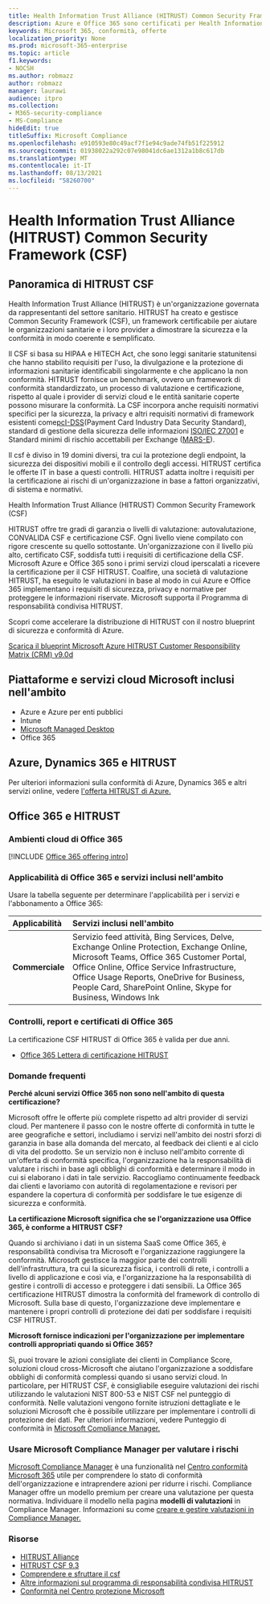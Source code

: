```yaml
---
title: Health Information Trust Alliance (HITRUST) Common Security Framework (CSF)
description: Azure e Office 365 sono certificati per Health Information Trust Alliance (HITRUST) Common Security Framework (CSF).
keywords: Microsoft 365, conformità, offerte
localization_priority: None
ms.prod: microsoft-365-enterprise
ms.topic: article
f1.keywords:
- NOCSH
ms.author: robmazz
author: robmazz
manager: laurawi
audience: itpro
ms.collection:
- M365-security-compliance
- MS-Compliance
hideEdit: true
titleSuffix: Microsoft Compliance
ms.openlocfilehash: e910593e80c49acf7f1e94c9ade74fb51f225912
ms.sourcegitcommit: 01938022a292c07e98041dc6ae1312a1b8c617db
ms.translationtype: MT
ms.contentlocale: it-IT
ms.lasthandoff: 08/13/2021
ms.locfileid: "58260700"
---
```

# <a name="health-information-trust-alliance-hitrust-common-security-framework-csf"></a>Health Information Trust Alliance (HITRUST) Common Security Framework (CSF)

## <a name="hitrust-csf-overview"></a>Panoramica di HITRUST CSF

Health Information Trust Alliance (HITRUST) è un'organizzazione governata da rappresentanti del settore sanitario. HITRUST ha creato e gestisce Common Security Framework (CSF), un framework certificabile per aiutare le organizzazioni sanitarie e i loro provider a dimostrare la sicurezza e la conformità in modo coerente e semplificato.

Il CSF si basa su HIPAA e HITECH Act, che sono leggi sanitarie statunitensi che hanno stabilito requisiti per l'uso, la divulgazione e la protezione di informazioni sanitarie identificabili singolarmente e che applicano la non conformità. HITRUST fornisce un benchmark, ovvero un framework di conformità standardizzato, un processo di valutazione e certificazione, rispetto al quale i provider di servizi cloud e le entità sanitarie coperte possono misurare la conformità. La CSF incorpora anche requisiti normativi specifici per la sicurezza, la privacy e altri requisiti normativi di framework esistenti come[pcI-DSS](https://www.microsoft.com/trustcenter/compliance/pci)(Payment Card Industry Data Security Standard), standard di gestione della sicurezza delle informazioni [ISO/IEC 27001](https://www.microsoft.com/trustcenter/compliance/iso-iec-27001) e Standard minimi di rischio accettabili per Exchange ([MARS-E](https://www.microsoft.com/trustcenter/compliance/mars-e)).

Il csf è diviso in 19 domini diversi, tra cui la protezione degli endpoint, la sicurezza dei dispositivi mobili e il controllo degli accessi. HITRUST certifica le offerte IT in base a questi controlli. HITRUST adatta inoltre i requisiti per la certificazione ai rischi di un'organizzazione in base a fattori organizzativi, di sistema e normativi.

Health Information Trust Alliance (HITRUST) Common Security Framework (CSF)

HITRUST offre tre gradi di garanzia o livelli di valutazione: autovalutazione, CONVALIDA CSF e certificazione CSF. Ogni livello viene compilato con rigore crescente su quello sottostante. Un'organizzazione con il livello più alto, certificato CSF, soddisfa tutti i requisiti di certificazione della CSF. Microsoft Azure e Office 365 sono i primi servizi cloud iperscalati a ricevere la certificazione per il CSF HITRUST. Coalfire, una società di valutazione HITRUST, ha eseguito le valutazioni in base al modo in cui Azure e Office 365 implementano i requisiti di sicurezza, privacy e normative per proteggere le informazioni riservate. Microsoft supporta il Programma di responsabilità condivisa HITRUST.

Scopri come accelerare la distribuzione di HITRUST con il nostro blueprint di sicurezza e conformità di Azure.

[Scarica il blueprint Microsoft Azure HITRUST Customer Responsibility Matrix (CRM) v9.0d](https://servicetrust.microsoft.com/ViewPage/Blueprint?command=Download&downloadType=Document&downloadId=3ccde498-4761-4be0-be8b-cd8d379a3a4f&docTab=fc060920-cdb8-11e7-bacf-0bf52b09d912_Healthcare_Blueprint)

## <a name="microsoft-in-scope-cloud-platforms--services"></a>Piattaforme e servizi cloud Microsoft inclusi nell'ambito

- Azure e Azure per enti pubblici
- Intune
- [Microsoft Managed Desktop](/microsoft-365/managed-desktop/intro/compliance)
- Office 365

## <a name="azure-dynamics-365-and-hitrust"></a>Azure, Dynamics 365 e HITRUST

Per ulteriori informazioni sulla conformità di Azure, Dynamics 365 e altri servizi online, vedere [l'offerta HITRUST di Azure.](/azure/compliance/offerings/offering-hitrust)

## <a name="office-365-and-hitrust"></a>Office 365 e HITRUST

### <a name="office-365-cloud-environments"></a>Ambienti cloud di Office 365

[!INCLUDE [Office 365 offering intro](../includes/o365-offering-introduction.md)]

### <a name="office-365-applicability-and-in-scope-services"></a>Applicabilità di Office 365 e servizi inclusi nell'ambito

Usare la tabella seguente per determinare l'applicabilità per i servizi e l'abbonamento a Office 365:

| **Applicabilità** | **Servizi inclusi nell'ambito** |
|:------------------|:----------------------|
| **Commerciale** | Servizio feed attività, Bing Services, Delve, Exchange Online Protection, Exchange Online, Microsoft Teams, Office 365 Customer Portal, Office Online, Office Service Infrastructure, Office Usage Reports, OneDrive for Business, People Card, SharePoint Online, Skype for Business, Windows Ink |

### <a name="office-365-audits-reports-and-certificates"></a>Controlli, report e certificati di Office 365

La certificazione CSF HITRUST di Office 365 è valida per due anni.

- [Office 365 Lettera di certificazione HITRUST](https://aka.ms/O365HITRUSTcertification)

### <a name="frequently-asked-questions"></a>Domande frequenti

**Perché alcuni servizi Office 365 non sono nell'ambito di questa certificazione?**

Microsoft offre le offerte più complete rispetto ad altri provider di servizi cloud. Per mantenere il passo con le nostre offerte di conformità in tutte le aree geografiche e settori, includiamo i servizi nell'ambito dei nostri sforzi di garanzia in base alla domanda del mercato, al feedback dei clienti e al ciclo di vita del prodotto. Se un servizio non è incluso nell'ambito corrente di un'offerta di conformità specifica, l'organizzazione ha la responsabilità di valutare i rischi in base agli obblighi di conformità e determinare il modo in cui si elaborano i dati in tale servizio. Raccogliamo continuamente feedback dai clienti e lavoriamo con autorità di regolamentazione e revisori per espandere la copertura di conformità per soddisfare le tue esigenze di sicurezza e conformità.

**La certificazione Microsoft significa che se l'organizzazione usa Office 365, è conforme a HITRUST CSF?**

Quando si archiviano i dati in un sistema SaaS come Office 365, è responsabilità condivisa tra Microsoft e l'organizzazione raggiungere la conformità. Microsoft gestisce la maggior parte dei controlli dell'infrastruttura, tra cui la sicurezza fisica, i controlli di rete, i controlli a livello di applicazione e così via, e l'organizzazione ha la responsabilità di gestire i controlli di accesso e proteggere i dati sensibili. La Office 365 certificazione HITRUST dimostra la conformità del framework di controllo di Microsoft. Sulla base di questo, l'organizzazione deve implementare e mantenere i propri controlli di protezione dei dati per soddisfare i requisiti CSF HITRUST.

**Microsoft fornisce indicazioni per l'organizzazione per implementare controlli appropriati quando si Office 365?**

Sì, puoi trovare le azioni consigliate dei clienti in Compliance Score, soluzioni cloud cross-Microsoft che aiutano l'organizzazione a soddisfare obblighi di conformità complessi quando si usano servizi cloud. In particolare, per HITRUST CSF, è consigliabile eseguire valutazioni dei rischi utilizzando le valutazioni NIST 800-53 e NIST CSF nel punteggio di conformità. Nelle valutazioni vengono fornite istruzioni dettagliate e le soluzioni Microsoft che è possibile utilizzare per implementare i controlli di protezione dei dati. Per ulteriori informazioni, vedere Punteggio di conformità in [Microsoft Compliance Manager.](/microsoft-365/compliance/compliance-manager)

### <a name="use-microsoft-compliance-manager-to-assess-your-risk"></a>Usare Microsoft Compliance Manager per valutare i rischi

[Microsoft Compliance Manager](/microsoft-365/compliance/compliance-manager) è una funzionalità nel [Centro conformità Microsoft 365](/microsoft-365/compliance/microsoft-365-compliance-center) utile per comprendere lo stato di conformità dell'organizzazione e intraprendere azioni per ridurre i rischi. Compliance Manager offre un modello premium per creare una valutazione per questa normativa. Individuare il modello nella pagina **modelli di valutazioni** in Compliance Manager. Informazioni su come [creare e gestire valutazioni in Compliance Manager.](/microsoft-365/compliance/compliance-manager-assessments)

### <a name="resources"></a>Risorse

- [HITRUST Alliance](https://hitrustalliance.net/)
- [HITRUST CSF 9.3](https://hitrustalliance.net/csf-license-agreement/)
- [Comprendere e sfruttare il csf](https://hitrustalliance.net/understanding-leveraging-csf/)
- [Altre informazioni sul programma di responsabilità condivisa HITRUST](https://go.microsoft.com/fwlink/p/?linkid=2100268)
- [Conformità nel Centro protezione Microsoft](https://www.microsoft.com/trust-center/compliance/compliance-overview)
